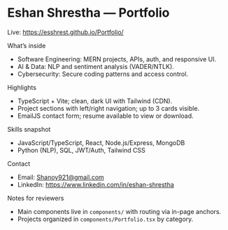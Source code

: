 # Eshan Shrestha — Portfolio

Live: https://esshrest.github.io/Portfolio/

What’s inside
- Software Engineering: MERN projects, APIs, auth, and responsive UI.
- AI & Data: NLP and sentiment analysis (VADER/NTLK).
- Cybersecurity: Secure coding patterns and access control.

Highlights
- TypeScript + Vite; clean, dark UI with Tailwind (CDN).
- Project sections with left/right navigation; up to 3 cards visible.
- EmailJS contact form; resume available to view or download.

Skills snapshot
- JavaScript/TypeScript, React, Node.js/Express, MongoDB
- Python (NLP), SQL, JWT/Auth, Tailwind CSS

Contact
- Email: Shanoy921@gmail.com
- LinkedIn: https://www.linkedin.com/in/eshan-shrestha

Notes for reviewers
- Main components live in `components/` with routing via in-page anchors.
- Projects organized in `components/Portfolio.tsx` by category.
